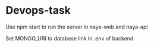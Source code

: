 # Devops-task

Use npm start to run the server in naya-web and naya-api

Set MONGO_URI to database link in .env of backend
